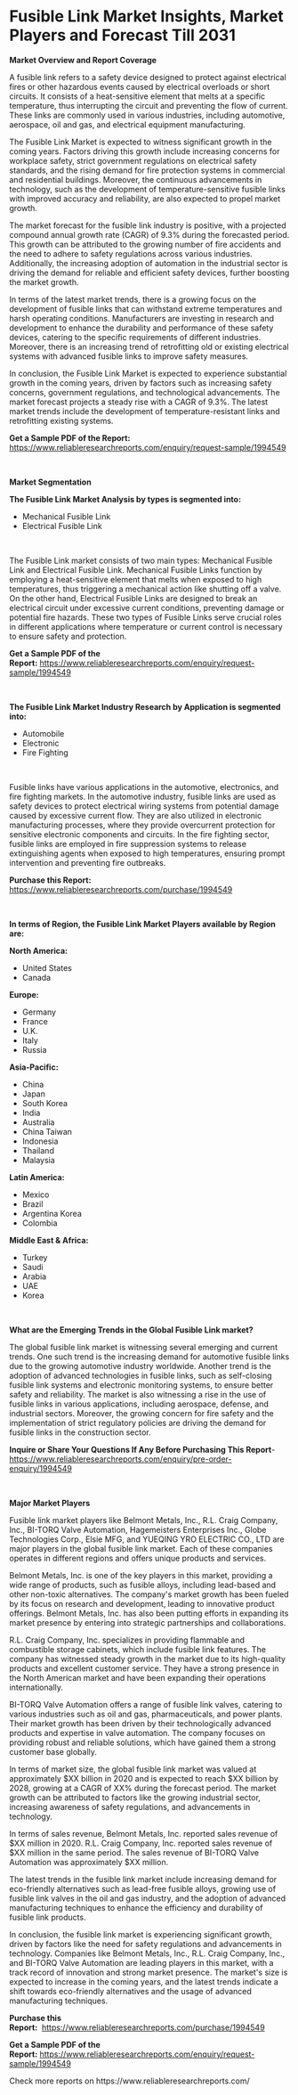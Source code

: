 <p><h1>Fusible Link Market Insights, Market Players and Forecast Till 2031</h1></p><p><strong>Market Overview and Report Coverage</strong></p>
<p><p>A fusible link refers to a safety device designed to protect against electrical fires or other hazardous events caused by electrical overloads or short circuits. It consists of a heat-sensitive element that melts at a specific temperature, thus interrupting the circuit and preventing the flow of current. These links are commonly used in various industries, including automotive, aerospace, oil and gas, and electrical equipment manufacturing.</p><p>The Fusible Link Market is expected to witness significant growth in the coming years. Factors driving this growth include increasing concerns for workplace safety, strict government regulations on electrical safety standards, and the rising demand for fire protection systems in commercial and residential buildings. Moreover, the continuous advancements in technology, such as the development of temperature-sensitive fusible links with improved accuracy and reliability, are also expected to propel market growth.</p><p>The market forecast for the fusible link industry is positive, with a projected compound annual growth rate (CAGR) of 9.3% during the forecasted period. This growth can be attributed to the growing number of fire accidents and the need to adhere to safety regulations across various industries. Additionally, the increasing adoption of automation in the industrial sector is driving the demand for reliable and efficient safety devices, further boosting the market growth.</p><p>In terms of the latest market trends, there is a growing focus on the development of fusible links that can withstand extreme temperatures and harsh operating conditions. Manufacturers are investing in research and development to enhance the durability and performance of these safety devices, catering to the specific requirements of different industries. Moreover, there is an increasing trend of retrofitting old or existing electrical systems with advanced fusible links to improve safety measures.</p><p>In conclusion, the Fusible Link Market is expected to experience substantial growth in the coming years, driven by factors such as increasing safety concerns, government regulations, and technological advancements. The market forecast projects a steady rise with a CAGR of 9.3%. The latest market trends include the development of temperature-resistant links and retrofitting existing systems.</p></p>
<p><strong>Get a Sample PDF of the Report:</strong> <a href="https://www.reliableresearchreports.com/enquiry/request-sample/1994549">https://www.reliableresearchreports.com/enquiry/request-sample/1994549</a></p>
<p>&nbsp;</p>
<p><strong>Market Segmentation</strong></p>
<p><strong>The Fusible Link Market Analysis by types is segmented into:</strong></p>
<p><ul><li>Mechanical Fusible Link</li><li>Electrical Fusible Link</li></ul></p>
<p>&nbsp;</p>
<p><p>The Fusible Link market consists of two main types: Mechanical Fusible Link and Electrical Fusible Link. Mechanical Fusible Links function by employing a heat-sensitive element that melts when exposed to high temperatures, thus triggering a mechanical action like shutting off a valve. On the other hand, Electrical Fusible Links are designed to break an electrical circuit under excessive current conditions, preventing damage or potential fire hazards. These two types of Fusible Links serve crucial roles in different applications where temperature or current control is necessary to ensure safety and protection.</p></p>
<p><strong>Get a Sample PDF of the Report:</strong>&nbsp;<a href="https://www.reliableresearchreports.com/enquiry/request-sample/1994549">https://www.reliableresearchreports.com/enquiry/request-sample/1994549</a></p>
<p>&nbsp;</p>
<p><strong>The Fusible Link Market Industry Research by Application is segmented into:</strong></p>
<p><ul><li>Automobile</li><li>Electronic</li><li>Fire Fighting</li></ul></p>
<p>&nbsp;</p>
<p><p>Fusible links have various applications in the automotive, electronics, and fire fighting markets. In the automotive industry, fusible links are used as safety devices to protect electrical wiring systems from potential damage caused by excessive current flow. They are also utilized in electronic manufacturing processes, where they provide overcurrent protection for sensitive electronic components and circuits. In the fire fighting sector, fusible links are employed in fire suppression systems to release extinguishing agents when exposed to high temperatures, ensuring prompt intervention and preventing fire outbreaks.</p></p>
<p><strong>Purchase this Report:</strong>&nbsp; <a href="https://www.reliableresearchreports.com/purchase/1994549">https://www.reliableresearchreports.com/purchase/1994549</a></p>
<p>&nbsp;</p>
<p><strong>In terms of Region, the Fusible Link Market Players available by Region are:</strong></p>
<p>
    <p> <strong> North America: </strong>
        <ul>
            <li>United States</li>
            <li>Canada</li>
        </ul>
        </p> 
    <p> <strong> Europe: </strong>
        <ul>
            <li>Germany</li>
            <li>France</li>
            <li>U.K.</li>
            <li>Italy</li>
            <li>Russia</li>
        </ul>
        </p> 
    <p> <strong> Asia-Pacific: </strong>
        <ul>
            <li>China</li>
            <li>Japan</li>
            <li>South Korea</li>
            <li>India</li>
            <li>Australia</li>
            <li>China Taiwan</li>
            <li>Indonesia</li>
            <li>Thailand</li>
            <li>Malaysia</li>
        </ul>
        </p> 
    <p> <strong> Latin America: </strong>
        <ul>
            <li>Mexico</li>
            <li>Brazil</li>
            <li>Argentina Korea</li>
            <li>Colombia</li>
        </ul>
        </p> 
    <p> <strong> Middle East & Africa: </strong>
        <ul>
            <li>Turkey</li>
            <li>Saudi</li>
            <li>Arabia</li>
            <li>UAE</li>
            <li>Korea</li>
        </ul>
    </p>
    </p>
<p>&nbsp;</p>
<p><strong>What are the Emerging Trends in the Global Fusible Link market?</strong></p>
<p><p>The global fusible link market is witnessing several emerging and current trends. One such trend is the increasing demand for automotive fusible links due to the growing automotive industry worldwide. Another trend is the adoption of advanced technologies in fusible links, such as self-closing fusible link systems and electronic monitoring systems, to ensure better safety and reliability. The market is also witnessing a rise in the use of fusible links in various applications, including aerospace, defense, and industrial sectors. Moreover, the growing concern for fire safety and the implementation of strict regulatory policies are driving the demand for fusible links in the construction sector.</p></p>
<p><strong>Inquire or Share Your Questions If Any Before Purchasing This Report</strong>- <a href="https://www.reliableresearchreports.com/enquiry/pre-order-enquiry/1994549">https://www.reliableresearchreports.com/enquiry/pre-order-enquiry/1994549</a></p>
<p>&nbsp;</p>
<p><strong>Major Market Players</strong></p>
<p><p>Fusible link market players like Belmont Metals, Inc., R.L. Craig Company, Inc., BI-TORQ Valve Automation, Hagemeisters Enterprises Inc., Globe Technologies Corp., Elsie MFG, and YUEQING YRO ELECTRIC CO., LTD are major players in the global fusible link market. Each of these companies operates in different regions and offers unique products and services.</p><p>Belmont Metals, Inc. is one of the key players in this market, providing a wide range of products, such as fusible alloys, including lead-based and other non-toxic alternatives. The company's market growth has been fueled by its focus on research and development, leading to innovative product offerings. Belmont Metals, Inc. has also been putting efforts in expanding its market presence by entering into strategic partnerships and collaborations.</p><p>R.L. Craig Company, Inc. specializes in providing flammable and combustible storage cabinets, which include fusible link features. The company has witnessed steady growth in the market due to its high-quality products and excellent customer service. They have a strong presence in the North American market and have been expanding their operations internationally.</p><p>BI-TORQ Valve Automation offers a range of fusible link valves, catering to various industries such as oil and gas, pharmaceuticals, and power plants. Their market growth has been driven by their technologically advanced products and expertise in valve automation. The company focuses on providing robust and reliable solutions, which have gained them a strong customer base globally.</p><p>In terms of market size, the global fusible link market was valued at approximately $XX billion in 2020 and is expected to reach $XX billion by 2028, growing at a CAGR of XX% during the forecast period. The market growth can be attributed to factors like the growing industrial sector, increasing awareness of safety regulations, and advancements in technology.</p><p>In terms of sales revenue, Belmont Metals, Inc. reported sales revenue of $XX million in 2020. R.L. Craig Company, Inc. reported sales revenue of $XX million in the same period. The sales revenue of BI-TORQ Valve Automation was approximately $XX million.</p><p>The latest trends in the fusible link market include increasing demand for eco-friendly alternatives such as lead-free fusible alloys, growing use of fusible link valves in the oil and gas industry, and the adoption of advanced manufacturing techniques to enhance the efficiency and durability of fusible link products.</p><p>In conclusion, the fusible link market is experiencing significant growth, driven by factors like the need for safety regulations and advancements in technology. Companies like Belmont Metals, Inc., R.L. Craig Company, Inc., and BI-TORQ Valve Automation are leading players in this market, with a track record of innovation and strong market presence. The market's size is expected to increase in the coming years, and the latest trends indicate a shift towards eco-friendly alternatives and the usage of advanced manufacturing techniques.</p></p>
<p><strong>Purchase this Report:</strong>&nbsp;&nbsp;<a href="https://www.reliableresearchreports.com/purchase/1994549">https://www.reliableresearchreports.com/purchase/1994549</a></p>
<p></p>
<p><strong>Get a Sample PDF of the Report:</strong>&nbsp;<a href="https://www.reliableresearchreports.com/enquiry/request-sample/1994549">https://www.reliableresearchreports.com/enquiry/request-sample/1994549</a></p>
<p>Check more reports on https://www.reliableresearchreports.com/</p>